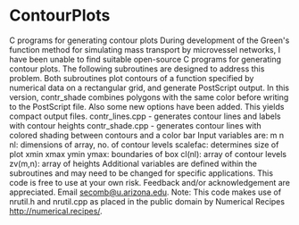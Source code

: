 # ContourPlots
C programs for generating contour plots 
During development of the Green's function method for simulating mass transport by microvessel networks, I have been unable to find suitable open-source C programs for generating contour plots. The following subroutines are designed to address this problem. Both subroutines plot contours of a function specified by numerical data on a rectangular grid, and generate PostScript output. In this version, contr_shade combines polygons with the same color before writing to the PostScript file. Also some new options have been added. This yields compact output files. 
contr_lines.cpp - generates contour lines and labels with contour heights 
contr_shade.cpp - generates contour lines with colored shading between contours and a color bar 
Input variables are: 
m n nl: dimensions of array, no. of contour levels 
scalefac: determines size of plot 
xmin xmax ymin ymax: boundaries of box 
cl(nl): array of contour levels 
zv(m,n): array of heights 
Additional variables are defined within the subroutines and may need to be changed for specific applications. 
This code is free to use at your own risk. Feedback and/or acknowledgement are appreciated. Email secomb@u.arizona.edu. 
Note: This code makes use of nrutil.h and nrutil.cpp as placed in the public domain by Numerical Recipes http://numerical.recipes/.

